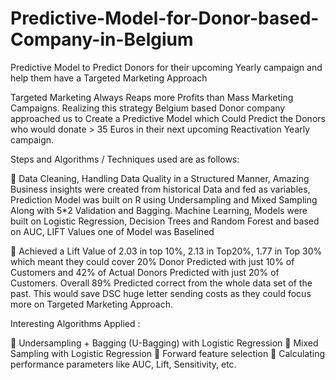 # Predictive-Model-for-Donor-based-Company-in-Belgium

Predictive Model to Predict Donors for their upcoming Yearly campaign and help them have a Targeted Marketing Approach

Targeted Marketing Always Reaps more Profits than Mass Marketing Campaigns. Realizing this strategy Belgium based Donor company approached us to Create a Predictive Model which Could Predict the Donors who would donate > 35 Euros in their next upcoming Reactivation Yearly campaign.

Steps and Algorithms / Techniques used are as follows:

	Data Cleaning, Handling Data Quality in a Structured Manner, Amazing Business insights were created from historical Data and fed as variables, Prediction Model was built on R using Undersampling and Mixed Sampling Along with 5*2 Validation and Bagging. Machine Learning, Models were built on Logistic Regression, Decision Trees and Random Forest and based on AUC, LIFT Values one of Model was Baselined

	Achieved a Lift Value of 2.03 in top 10%, 2.13 in Top20%, 1.77 in Top 30% which meant they could cover 20% Donor Predicted with just 10% of Customers and 42% of Actual Donors Predicted with just 20% of Customers. Overall 89% Predicted correct from the whole data set of the past. This would save DSC huge letter sending costs as they could focus more on Targeted Marketing Approach.

Interesting Algorithms Applied :

	Undersampling + Bagging (U-Bagging) with Logistic Regression 	Mixed Sampling with Logistic Regression 	Forward feature selection 	Calculating performance parameters like AUC, Lift, Sensitivity, etc.
